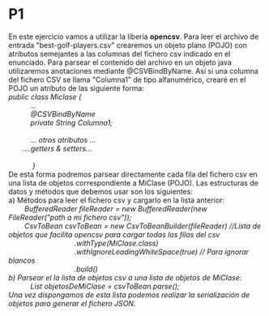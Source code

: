 # P1
En este ejercicio vamos a utilizar la libería <b>opencsv</b>. 
Para leer el archivo de entrada "best-golf-players.csv" crearemos un objeto plano (POJO) con atributos semejantes a las columnas del fichero csv indicado en el enunciado.
Para parsear el contenido del archivo en un objeto java utilizaremos anotaciones mediante @CSVBindByName. Así si una columna del fichero CSV se llama "Columna1" de tipo alfanumérico, crearé en el POJO un atributo de las siguiente forma:<br/>
   <i>public class Miclase {<br/>
           ...<br/>
           @CSVBindByName<br/>
           private String Columna1;<br/>
           <br/>
           ... otros atributos ...<br/>
          ....getters & setters...<br/> 
           <br/>               
}<br/></i>
De esta forma podremos parsear directamente cada fila del fichero csv en una lista de objetos correspondiente a MiClase (POJO). Las estructuras de datos y métodos que debemos usar son los siguientes:<br/>
a) Métodos para leer el fichero csv y cargarlo en la lista anterior: <br/>
        <i>BufferedReader fileReader = new BufferedReader(new FileReader("path a mi fichero csv"));<br/>
        CsvToBean<MiClase> csvToBean = new CsvToBeanBuilder<MiClase>(fileReader) //Lista de objetos que facilita opencsv para cargar todas las filas del csv<br/>
                                 .withType(MiClase.class)<br/>
                                 .withIgnoreLeadingWhiteSpace(true) // Para ignorar blancos<br/>
                                 .build()<br/><i/>
b) Parsear el la lista de objetos csv a una lista de objetos de MiClase:<br/>
           <i>List<MiClase> objetosDeMiClase = csvToBean.parse();<br/></i>
Una vez dispongamos de esta lista podemos realizar la serialización de objetos para generar el fichero JSON.
